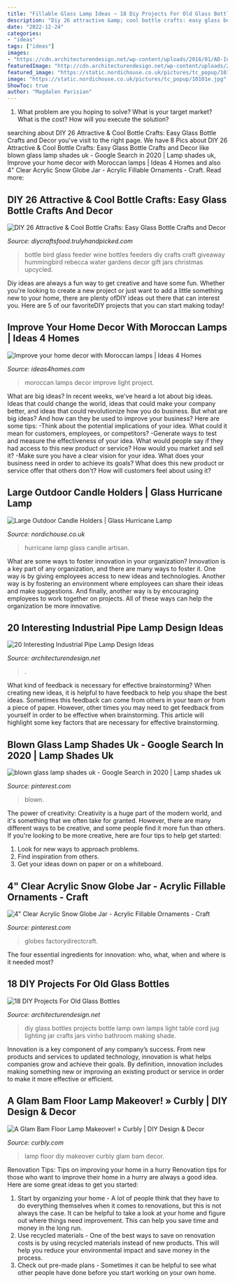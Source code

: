 ```yaml
---
title: "Fillable Glass Lamp Ideas ~ 18 Diy Projects For Old Glass Bottles"
description: "Diy 26 attractive &amp; cool bottle crafts: easy glass bottle crafts and decor"
date: "2022-12-24"
categories:
- "ideas"
tags: ["ideas"]
images:
- "https://cdn.architecturendesign.net/wp-content/uploads/2016/01/AD-Interesting-Industrial-Pipe-Lamp-Design-Ideas-08.jpg"
featuredImage: "http://cdn.architecturendesign.net/wp-content/uploads/2015/09/AD-DIY-Projects-For-Old-Glass-Bottles-02.jpg"
featured_image: "https://static.nordichouse.co.uk/pictures/tc_popup/10101e.jpg"
image: "https://static.nordichouse.co.uk/pictures/tc_popup/10101e.jpg"
ShowToc: true
author: "Magdalen Parisian"
---
```



1. What problem are you hoping to solve? What is your target market? What is the cost? How will you execute the solution?

	

		
searching about DIY 26 Attractive &amp; Cool Bottle Crafts: Easy Glass Bottle Crafts and Decor you've visit to the right page. We have 8 Pics about DIY 26 Attractive &amp; Cool Bottle Crafts: Easy Glass Bottle Crafts and Decor like blown glass lamp shades uk - Google Search in 2020 | Lamp shades uk, Improve your home decor with Moroccan lamps | Ideas 4 Homes and also 4&quot; Clear Acrylic Snow Globe Jar - Acrylic Fillable Ornaments - Craft. Read more:
		
    
## DIY 26 Attractive &amp; Cool Bottle Crafts: Easy Glass Bottle Crafts And Decor

<img loading=lazy src="https://diycraftsfood.trulyhandpicked.com/wp-content/uploads/2017/06/DIY-Glass-bottle-bird-feeder.jpg" onerror="this.onerror=null;this.src='https://tse2.mm.bing.net/th?id=OIP.M9tFy3ggkx8_jqPyz158xgHaK8&amp;pid=15.1';" alt="DIY 26 Attractive &amp; Cool Bottle Crafts: Easy Glass Bottle Crafts and Decor">

_Source: diycraftsfood.trulyhandpicked.com_

>bottle bird glass feeder wine bottles feeders diy crafts craft giveaway hummingbird rebecca water gardens decor gift jars christmas upcycled. 

	

Diy ideas are always a fun way to get creative and have some fun. Whether you're looking to create a new project or just want to add a little something new to your home, there are plenty ofDIY ideas out there that can interest you. Here are 5 of our favoriteDIY projects that you can start making today!

    
## Improve Your Home Decor With Moroccan Lamps | Ideas 4 Homes

<img loading=lazy src="http://www.ideas4homes.com/wp-content/uploads/2015/05/moroccan-lamps-ideas-style-1024x683.jpg" onerror="this.onerror=null;this.src='https://tse2.mm.bing.net/th?id=OIP.V7cOdyMXCFDt01dPUut07wHaE8&amp;pid=15.1';" alt="Improve your home decor with Moroccan lamps | Ideas 4 Homes">

_Source: ideas4homes.com_

>moroccan lamps decor improve light project. 

	

What are big ideas?
In recent weeks, we've heard a lot about big ideas. Ideas that could change the world, ideas that could make your company better, and ideas that could revolutionize how you do business. But what are big ideas? And how can they be used to improve your business? Here are some tips: 
-Think about the potential implications of your idea. What could it mean for customers, employees, or competitors? 
-Generate ways to test and measure the effectiveness of your idea. What would people say if they had access to this new product or service? How would you market and sell it? 
-Make sure you have a clear vision for your idea. What does your business need in order to achieve its goals? What does this new product or service offer that others don't? How will customers feel about using it?

    
## Large Outdoor Candle Holders | Glass Hurricane Lamp

<img loading=lazy src="https://static.nordichouse.co.uk/pictures/tc_popup/10101e.jpg" onerror="this.onerror=null;this.src='https://tse4.mm.bing.net/th?id=OIP.5RJA7mCrX2VL9qQ0eOcS7AHaJ3&amp;pid=15.1';" alt="Large Outdoor Candle Holders | Glass Hurricane Lamp">

_Source: nordichouse.co.uk_

>hurricane lamp glass candle artisan. 

	

What are some ways to foster innovation in your organization?
Innovation is a key part of any organization, and there are many ways to foster it. One way is by giving employees access to new ideas and technologies. Another way is by fostering an environment where employees can share their ideas and make suggestions. And finally, another way is by encouraging employees to work together on projects. All of these ways can help the organization be more innovative.

    
## 20 Interesting Industrial Pipe Lamp Design Ideas

<img loading=lazy src="https://cdn.architecturendesign.net/wp-content/uploads/2016/01/AD-Interesting-Industrial-Pipe-Lamp-Design-Ideas-08.jpg" onerror="this.onerror=null;this.src='https://tse1.mm.bing.net/th?id=OIP.-spqOfxrq3CQ3WmHgy7-EwHaIt&amp;pid=15.1';" alt="20 Interesting Industrial Pipe Lamp Design Ideas">

_Source: architecturendesign.net_

>. 

	

What kind of feedback is necessary for effective brainstorming?
When creating new ideas, it is helpful to have feedback to help you shape the best ideas. Sometimes this feedback can come from others in your team or from a piece of paper. However, other times you may need to get feedback from yourself in order to be effective when brainstorming. This article will highlight some key factors that are necessary for effective brainstorming.

    
## Blown Glass Lamp Shades Uk - Google Search In 2020 | Lamp Shades Uk

<img loading=lazy src="https://i.pinimg.com/736x/61/fb/7f/61fb7f3301320fc8cd1edcb547abb431.jpg" onerror="this.onerror=null;this.src='https://tse1.mm.bing.net/th?id=OIP.qYFsyMI5cTPmkFtbZxxR5wHaG1&amp;pid=15.1';" alt="blown glass lamp shades uk - Google Search in 2020 | Lamp shades uk">

_Source: pinterest.com_

>blown. 

	

The power of creativity:
Creativity is a huge part of the modern world, and it's something that we often take for granted. However, there are many different ways to be creative, and some people find it more fun than others. If you're looking to be more creative, here are four tips to help get started:
1. Look for new ways to approach problems.
2. Find inspiration from others.
3. Get your ideas down on paper or on a whiteboard.

    
## 4&quot; Clear Acrylic Snow Globe Jar - Acrylic Fillable Ornaments - Craft

<img loading=lazy src="https://i.pinimg.com/736x/84/10/43/841043743763b4d714bcc7575b62a592.jpg" onerror="this.onerror=null;this.src='https://tse2.mm.bing.net/th?id=OIP.p67rjzB0f7h1U-X4IizOoQHaHa&amp;pid=15.1';" alt="4&quot; Clear Acrylic Snow Globe Jar - Acrylic Fillable Ornaments - Craft">

_Source: pinterest.com_

>globes factorydirectcraft. 

	

The four essential ingredients for innovation: who, what, when and where is it needed most?
 

    
## 18 DIY Projects For Old Glass Bottles

<img loading=lazy src="http://cdn.architecturendesign.net/wp-content/uploads/2015/09/AD-DIY-Projects-For-Old-Glass-Bottles-02.jpg" onerror="this.onerror=null;this.src='https://tse2.mm.bing.net/th?id=OIP.xWxq74jPi0TA2iiNWpOwowHaK-&amp;pid=15.1';" alt="18 DIY Projects For Old Glass Bottles">

_Source: architecturendesign.net_

>diy glass bottles projects bottle lamp own lamps light table cord jug lighting jar crafts jars vinho bathroom making shade. 

	

Innovation is a key component of any company’s success. From new products and services to updated technology, innovation is what helps companies grow and achieve their goals. By definition, innovation includes making something new or improving an existing product or service in order to make it more effective or efficient.

    
## A Glam Bam Floor Lamp Makeover! » Curbly | DIY Design &amp; Decor

<img loading=lazy src="http://assets.curbly.com/photos/0000/0015/8303/bottleslampbefore_large.jpg?1329144477" onerror="this.onerror=null;this.src='https://tse4.mm.bing.net/th?id=OIP.dX3H8jJDoA9mOv0-7gisqAAAAA&amp;pid=15.1';" alt="A Glam Bam Floor Lamp Makeover! » Curbly | DIY Design &amp; Decor">

_Source: curbly.com_

>lamp floor diy makeover curbly glam bam decor. 

	

Renovation Tips: Tips on improving your home in a hurry
Renovation tips for those who want to improve their home in a hurry are always a good idea. Here are some great ideas to get you started: 
 1. Start by organizing your home - A lot of people think that they have to do everything themselves when it comes to renovations, but this is not always the case. It can be helpful to take a look at your home and figure out where things need improvement. This can help you save time and money in the long run. 
2. Use recycled materials - One of the best ways to save on renovation costs is by using recycled materials instead of new products. This will help you reduce your environmental impact and save money in the process. 
3. Check out pre-made plans - Sometimes it can be helpful to see what other people have done before you start working on your own home.

